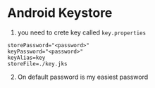 # Android Keystore

1. you need to crete key called `key.properties`

```properties
storePassword="<password>"
keyPassword="<password>"
keyAlias=key
storeFile=./key.jks
```

2. On default password is my easiest password
